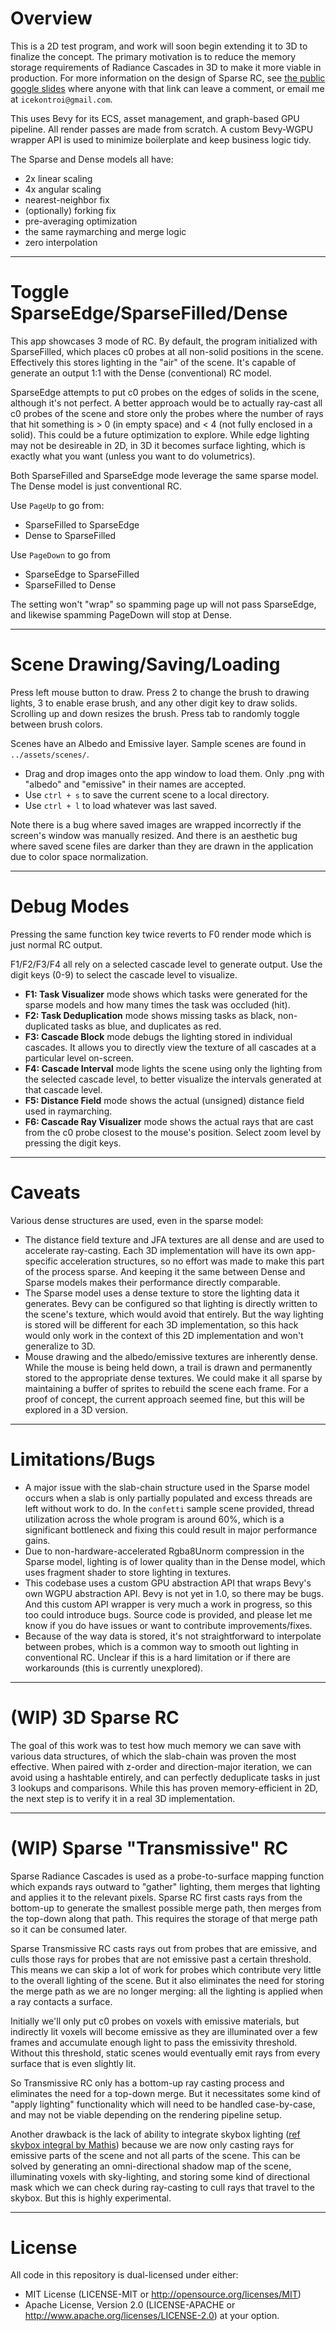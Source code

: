 # Overview

This is a 2D test program, and work will soon begin extending it to 3D to finalize the concept. The primary motivation is to reduce the memory storage requirements of Radiance Cascades in 3D to make it more viable in production. For more information on the design of Sparse RC, see [the public google slides](https://docs.google.com/presentation/d/1shDaU-fOrhVIg4lGkITJcxVnf-VkVVTahlxngPiqeMs/edit?usp=sharing) where anyone with that link can leave a comment, or email me at `icekontroi@gmail.com`.

This uses Bevy for its ECS, asset management, and graph-based GPU pipeline. All render passes are made from scratch. A custom Bevy-WGPU wrapper API is used to minimize boilerplate and keep business logic tidy.

The Sparse and Dense models all have:
- 2x linear scaling
- 4x angular scaling
- nearest-neighbor fix
- (optionally) forking fix
- pre-averaging optimization
- the same raymarching and merge logic
- zero interpolation

---
# Toggle SparseEdge/SparseFilled/Dense

This app showcases 3 mode of RC. By default, the program initialized with SparseFilled, which places c0 probes at all non-solid positions in the scene. Effectively this stores lighting in the "air" of the scene. It's capable of generate an output 1:1 with the Dense (conventional) RC model.

SparseEdge attempts to put c0 probes on the edges of solids in the scene, although it's not perfect. A better approach would be to actually ray-cast all c0 probes of the scene and store only the probes where the number of rays that hit something is > 0 (in empty space) and < 4 (not fully enclosed in a solid). This could be a future optimization to explore. While edge lighting may not be desireable in 2D, in 3D it becomes surface lighting, which is exactly what you want (unless you want to do volumetrics).

Both SparseFilled and SparseEdge mode leverage the same sparse model. The Dense model is just conventional RC.

Use `PageUp` to go from:
- SparseFilled to SparseEdge
- Dense to SparseFilled

Use `PageDown` to go from
- SparseEdge to SparseFilled
- SparseFilled to Dense

The setting won't "wrap" so spamming page up will not pass SparseEdge, and likewise spamming PageDown will stop at Dense.

---
# Scene Drawing/Saving/Loading

Press left mouse button to draw. Press 2 to change the brush to drawing lights, 3 to enable erase brush, and any other digit key to draw solids. Scrolling up and down resizes the brush. Press tab to randomly toggle between brush colors.

Scenes have an Albedo and Emissive layer. Sample scenes are found in `../assets/scenes/`.
- Drag and drop images onto the app window to load them. Only .png with "albedo" and "emissive" in their names are accepted.
- Use `ctrl + s` to save the current scene to a local directory.
- Use `ctrl + l` to load whatever was last saved.

Note there is a bug where saved images are wrapped incorrectly if the screen's window was manually resized. And there is an aesthetic bug where saved scene files are darker than they are drawn in the application due to color space normalization.

---
# Debug Modes

Pressing the same function key twice reverts to F0 render mode which is just normal RC output.

F1/F2/F3/F4 all rely on a selected cascade level to generate output. Use the digit keys (0-9) to select the cascade level to visualize.

- **F1: Task Visualizer** mode shows which tasks were generated for the sparse models and how many times the task was occluded (hit).
- **F2: Task Deduplication** mode shows missing tasks as black, non-duplicated tasks as blue, and duplicates as red.
- **F3: Cascade Block** mode debugs the lighting stored in individual cascades. It allows you to directly view the texture of all cascades at a particular level on-screen.
- **F4: Cascade Interval** mode lights the scene using only the lighting from the selected cascade level, to better visualize the intervals generated at that cascade level.
- **F5: Distance Field** mode shows the actual (unsigned) distance field used in raymarching.
- **F6: Cascade Ray Visualizer** mode shows the actual rays that are cast from the c0 probe closest to the mouse's position. Select zoom level by pressing the digit keys.

---
# Caveats

Various dense structures are used, even in the sparse model:
- The distance field texture and JFA textures are all dense and are used to accelerate ray-casting. Each 3D implementation will have its own app-specific acceleration structures, so no effort was made to make this part of the process sparse. And keeping it the same between Dense and Sparse models makes their performance directly comparable.
- The Sparse model uses a dense texture to store the lighting data it generates. Bevy can be configured so that lighting is directly written to the scene's texture, which would avoid that entirely. But the way lighting is stored will be different for each 3D implementation, so this hack would only work in the context of this 2D implementation and won't generalize to 3D.
- Mouse drawing and the albedo/emissive textures are inherently dense. While the mouse is being held down, a trail is drawn and permanently stored to the appropriate dense textures. We could make it all sparse by maintaining a buffer of sprites to rebuild the scene each frame. For a proof of concept, the current approach seemed fine, but this will be explored in a 3D version.

---
# Limitations/Bugs

- A major issue with the slab-chain structure used in the Sparse model occurs when a slab is only partially populated and excess threads are left without work to do. In the `confetti` sample scene provided, thread utilization across the whole program is around 60%, which is a significant bottleneck and fixing this could result in major performance gains.
- Due to non-hardware-accelerated Rgba8Unorm compression in the Sparse model, lighting is of lower quality than in the Dense model, which uses fragment shader to store lighting in textures.
- This codebase uses a custom GPU abstraction API that wraps Bevy's own WGPU abstraction API. Bevy is not yet in 1.0, so there may be bugs. And this custom API wrapper is very much a work in progress, so this too could introduce bugs. Source code is provided, and please let me know if you do have issues or want to contribute improvements/fixes.
- Because of the way data is stored, it's not straightforward to interpolate between probes, which is a common way to smooth out lighting in conventional RC. Unclear if this is a hard limitation or if there are workarounds (this is currently unexplored).

---
# (WIP) 3D Sparse RC

The goal of this work was to test how much memory we can save with various data structures, of which the slab-chain was proven the most effective. When paired with z-order and direction-major iteration, we can avoid using a hashtable entirely, and can perfectly deduplicate tasks in just 3 lookups and comparisons. While this has proven memory-efficient in 2D, the next step is to verify it in a real 3D implementation.

---
# (WIP) Sparse "Transmissive" RC

Sparse Radiance Cascades is used as a probe-to-surface mapping function which expands rays outward to "gather" lighting, them merges that lighting and applies it to the relevant pixels. Sparse RC first casts rays from the bottom-up to generate the smallest possible merge path, then merges from the top-down along that path. This requires the storage of that merge path so it can be consumed later.

Sparse Transmissive RC casts rays out from probes that are emissive, and culls those rays for probes that are not emissive past a certain threshold. This means we can skip a lot of work for probes which contribute very little to the overall lighting of the scene. But it also eliminates the need for storing the merge path as we are no longer merging: all the lighting is applied when a ray contacts a surface.

Initially we'll only put c0 probes on voxels with emissive materials, but indirectly lit voxels will become emissive as they are illuminated over a few frames and accumulate enough light to pass the emissivity threshold. Without this threshold, static scenes would eventually emit rays from every surface that is even slightly lit.

So Transmissive RC only has a bottom-up ray casting process and eliminates the need for a top-down merge. But it necessitates some kind of "apply lighting" functionality which will need to be handled case-by-case, and may not be viable depending on the rendering pipeline setup.

Another drawback is the lack of ability to integrate skybox lighting ([ref skybox integral by Mathis](https://www.shadertoy.com/view/mtlBzX)) because we are now only casting rays for emissive parts of the scene and not all parts of the scene. This can be solved by generating an omni-directional shadow map of the scene, illuminating voxels with sky-lighting, and storing some kind of directional mask which we can check during ray-casting to cull rays that travel to the skybox. But this is highly experimental.

---
# License

All code in this repository is dual-licensed under either:
- MIT License (LICENSE-MIT or http://opensource.org/licenses/MIT)
- Apache License, Version 2.0 (LICENSE-APACHE or http://www.apache.org/licenses/LICENSE-2.0)
at your option.